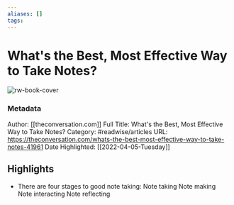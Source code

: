 ```yaml
---
aliases: []
tags:
---
```

# What's the Best, Most Effective Way to Take Notes?

![rw-book-cover](https://readwise-assets.s3.amazonaws.com/static/images/article0.00998d930354.png)
### Metadata
Author: [[theconversation.com]]
Full Title: What's the Best, Most Effective Way to Take Notes?
Category: #readwise/articles
URL: https://theconversation.com/whats-the-best-most-effective-way-to-take-notes-41961
Date Highlighted: [[2022-04-05-Tuesday]]

## Highlights
- There are four stages to good note taking:
  Note taking
  Note making
  Note interacting
  Note reflecting

